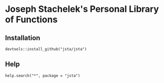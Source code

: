 # Joseph Stachelek's Personal Library of Functions

## Installation

`devtools::install_github("jsta/jsta")`

## Help

`help.search("*", package = "jsta")`


